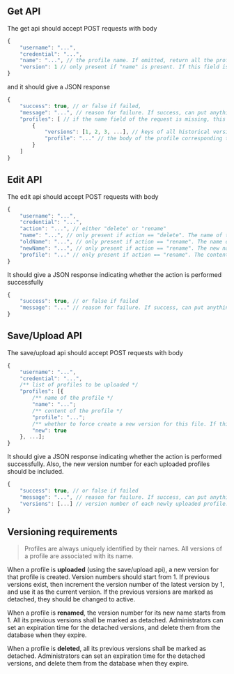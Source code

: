 ## Get API

The get api should accept POST requests with body

```js
{
    "username": "...",
    "credential": "...",
    "name": "...", // the profile name. If omitted, return all the profiles (each profile should be the latest version)
    "version": 1 // only present if "name" is present. If this field is missing, then the latest profile should be returned
}
```

and it should give a JSON response 

```js
{
    "success": true, // or false if failed,
    "message": "...", // reason for failure. If success, can put anything here
    "profiles": [ // if the name field of the request is missing, this should be a list of all profiles. Otherwise, this should be a list of 1 profile corresponding to the name and version given. 
        {
            "versions": [1, 2, 3, ...], // keys of all historical versions for this profile. They can be used as the "version" field to query historical profiles
            "profile": "..." // the body of the profile corresponding to the queried version. It should be the latest profile if the version number is missing
        }
    ]
}
```

## Edit API

The edit api should accept POST requests with body

```js
{
    "username": "...",
    "credential": "...",
    "action": "...", // either "delete" or "rename"
    "name": "...", // only present if action == "delete". The name of the profile to be deleted
    "oldName": "...", // only present if action == "rename". The name of the profile to be renamed
    "newName": "...", // only present if action == "rename". The new name of the profile
    "profile": "..." // only present if action == "rename". The content of the profile
}
```

It should give a JSON response indicating whether the action is performed successfully

```js
{
    "success": true, // or false if failed
    "message": "..." // reason for failure. If success, can put anything here
}
```

## Save/Upload API

The save/upload api should accept POST requests with body

```js
{
    "username": "...",
    "credential": "...",
    /** list of profiles to be uploaded */
    "profiles": [{
        /** name of the profile */
        "name": "...";
        /** content of the profile */
        "profile": "...";
        /** whether to force create a new version for this file. If this field is false or is not present, then it is up to the server to device whether to create a new version */
        "new": true
    }, ...];
}
```

It should give a JSON response indicating whether the action is performed successfully. Also, the new version number for each uploaded profiles should be included. 

```js
{
    "success": true, // or false if failed
    "message": "...", // reason for failure. If success, can put anything here
    "versions": [...] // version number of each newly uploaded profile. If failed, omit this field
}
```

## Versioning requirements

> Profiles are always uniquely identified by their names. All versions of a profile are associated with its name. 

When a profile is **uploaded** (using the save/upload api), a new version for that profile is created. Version numbers should start from 1. If previous versions exist, then increment the version number of the latest version by 1, and use it as the current version. If the previous versions are marked as detached, they should be changed to active. 

When a profile is **renamed**, the version number for its new name starts from 1. All its previous versions shall be marked as detached. Administrators can set an expiration time for the detached versions, and delete them from the database when they expire. 

When a profile is **deleted**, all its previous versions shall be marked as detached. Administrators can set an expiration time for the detached versions, and delete them from the database when they expire. 